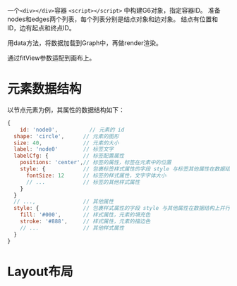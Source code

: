 一个`<div></div>`容器
`<script></script>` 中构建G6对象，指定容器ID。
准备nodes和edges两个列表，每个列表分别是结点对象和边对象。
结点有位置和ID，边有起点和终点ID。

用data方法，将数据加载到Graph中，再做render渲染。

通过fitView参数适配到画布上。

# 元素数据结构
以节点元素为例，其属性的数据结构如下：
```JavaScript
{
	id: 'node0',          // 元素的 id
  shape: 'circle',      // 元素的图形
  size: 40,             // 元素的大小
  label: 'node0'        // 标签文字
  labelCfg: {           // 标签配置属性
    positions: 'center',// 标签的属性，标签在元素中的位置
    style: {            // 包裹标签样式属性的字段 style 与标签其他属性在数据结构上并行
      fontSize: 12      // 标签的样式属性，文字字体大小
      // ...            // 标签的其他样式属性
    }
  }
  // ...,               // 其他属性
  style: {              // 包裹样式属性的字段 style 与其他属性在数据结构上并行
    fill: '#000',       // 样式属性，元素的填充色
    stroke: '#888',     // 样式属性，元素的描边色
    // ...              // 其他样式属性
  }
}
```

# Layout布局
```
```